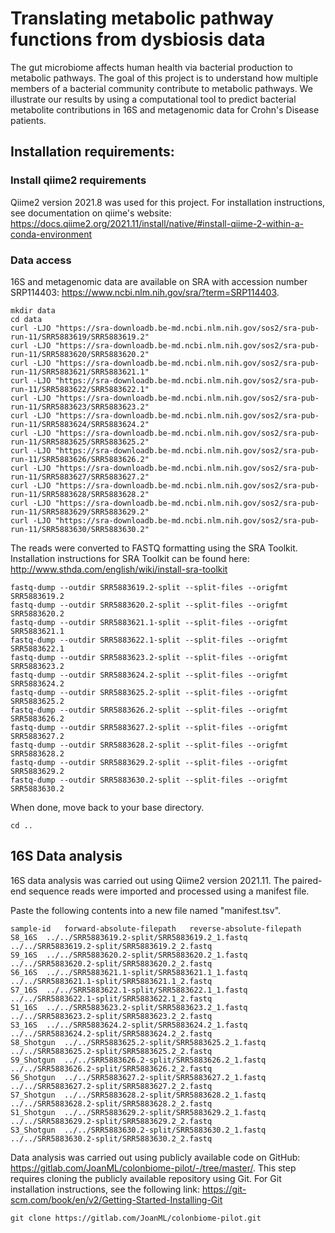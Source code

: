 # Translating metabolic pathway functions from dysbiosis data
The gut microbiome affects human health via bacterial production to metabolic pathways. The goal of this project is to understand how multiple members of a bacterial community contribute to metabolic pathways. We illustrate our results by using a computational tool to predict bacterial metabolite contributions in 16S and metagenomic data for Crohn's Disease patients.

## Installation requirements:

### Install qiime2 requirements
Qiime2 version 2021.8 was used for this project. For installation instructions, see documentation on qiime's website: https://docs.qiime2.org/2021.11/install/native/#install-qiime-2-within-a-conda-environment

### Data access
16S and metagenomic data are available on SRA with accession number SRP114403: https://www.ncbi.nlm.nih.gov/sra/?term=SRP114403.

```
mkdir data
cd data
curl -LJO "https://sra-downloadb.be-md.ncbi.nlm.nih.gov/sos2/sra-pub-run-11/SRR5883619/SRR5883619.2"
curl -LJO "https://sra-downloadb.be-md.ncbi.nlm.nih.gov/sos2/sra-pub-run-11/SRR5883620/SRR5883620.2"
curl -LJO "https://sra-downloadb.be-md.ncbi.nlm.nih.gov/sos2/sra-pub-run-11/SRR5883621/SRR5883621.1"
curl -LJO "https://sra-downloadb.be-md.ncbi.nlm.nih.gov/sos2/sra-pub-run-11/SRR5883622/SRR5883622.1"
curl -LJO "https://sra-downloadb.be-md.ncbi.nlm.nih.gov/sos2/sra-pub-run-11/SRR5883623/SRR5883623.2"
curl -LJO "https://sra-downloadb.be-md.ncbi.nlm.nih.gov/sos2/sra-pub-run-11/SRR5883624/SRR5883624.2"
curl -LJO "https://sra-downloadb.be-md.ncbi.nlm.nih.gov/sos2/sra-pub-run-11/SRR5883625/SRR5883625.2"
curl -LJO "https://sra-downloadb.be-md.ncbi.nlm.nih.gov/sos2/sra-pub-run-11/SRR5883626/SRR5883626.2"
curl -LJO "https://sra-downloadb.be-md.ncbi.nlm.nih.gov/sos2/sra-pub-run-11/SRR5883627/SRR5883627.2"
curl -LJO "https://sra-downloadb.be-md.ncbi.nlm.nih.gov/sos2/sra-pub-run-11/SRR5883628/SRR5883628.2"
curl -LJO "https://sra-downloadb.be-md.ncbi.nlm.nih.gov/sos2/sra-pub-run-11/SRR5883629/SRR5883629.2"
curl -LJO "https://sra-downloadb.be-md.ncbi.nlm.nih.gov/sos2/sra-pub-run-11/SRR5883630/SRR5883630.2"
```

The reads were converted to FASTQ formatting using the SRA Toolkit. Installation instructions for SRA Toolkit can be found here: http://www.sthda.com/english/wiki/install-sra-toolkit

```
fastq-dump --outdir SRR5883619.2-split --split-files --origfmt SRR5883619.2
fastq-dump --outdir SRR5883620.2-split --split-files --origfmt SRR5883620.2
fastq-dump --outdir SRR5883621.1-split --split-files --origfmt SRR5883621.1
fastq-dump --outdir SRR5883622.1-split --split-files --origfmt SRR5883622.1
fastq-dump --outdir SRR5883623.2-split --split-files --origfmt SRR5883623.2
fastq-dump --outdir SRR5883624.2-split --split-files --origfmt SRR5883624.2
fastq-dump --outdir SRR5883625.2-split --split-files --origfmt SRR5883625.2
fastq-dump --outdir SRR5883626.2-split --split-files --origfmt SRR5883626.2
fastq-dump --outdir SRR5883627.2-split --split-files --origfmt SRR5883627.2
fastq-dump --outdir SRR5883628.2-split --split-files --origfmt SRR5883628.2
fastq-dump --outdir SRR5883629.2-split --split-files --origfmt SRR5883629.2
fastq-dump --outdir SRR5883630.2-split --split-files --origfmt SRR5883630.2
```

When done, move back to your base directory.
```
cd ..
```

## 16S Data analysis
16S data analysis was carried out using Qiime2 version 2021.11. The paired-end sequence reads were imported and processed using a manifest file.

Paste the following contents into a new file named "manifest.tsv".
```
sample-id	forward-absolute-filepath	reverse-absolute-filepath
S8_16S	../../SRR5883619.2-split/SRR5883619.2_1.fastq	../../SRR5883619.2-split/SRR5883619.2_2.fastq
S9_16S	../../SRR5883620.2-split/SRR5883620.2_1.fastq	../../SRR5883620.2-split/SRR5883620.2_2.fastq
S6_16S	../../SRR5883621.1-split/SRR5883621.1_1.fastq	../../SRR5883621.1-split/SRR5883621.1_2.fastq
S7_16S	../../SRR5883622.1-split/SRR5883622.1_1.fastq	../../SRR5883622.1-split/SRR5883622.1_2.fastq
S1_16S	../../SRR5883623.2-split/SRR5883623.2_1.fastq	../../SRR5883623.2-split/SRR5883623.2_2.fastq
S3_16S	../../SRR5883624.2-split/SRR5883624.2_1.fastq	../../SRR5883624.2-split/SRR5883624.2_2.fastq
S8_Shotgun	../../SRR5883625.2-split/SRR5883625.2_1.fastq	../../SRR5883625.2-split/SRR5883625.2_2.fastq
S9_Shotgun	../../SRR5883626.2-split/SRR5883626.2_1.fastq	../../SRR5883626.2-split/SRR5883626.2_2.fastq
S6_Shotgun	../../SRR5883627.2-split/SRR5883627.2_1.fastq	../../SRR5883627.2-split/SRR5883627.2_2.fastq
S7_Shotgun	../../SRR5883628.2-split/SRR5883628.2_1.fastq	../../SRR5883628.2-split/SRR5883628.2_2.fastq
S1_Shotgun	../../SRR5883629.2-split/SRR5883629.2_1.fastq	../../SRR5883629.2-split/SRR5883629.2_2.fastq
S3_Shotgun	../../SRR5883630.2-split/SRR5883630.2_1.fastq	../../SRR5883630.2-split/SRR5883630.2_2.fastq
```

Data analysis was carried out using publicly available code on GitHub: https://gitlab.com/JoanML/colonbiome-pilot/-/tree/master/. This step requires cloning the publicly available repository using Git. For Git installation instructions, see the following link: https://git-scm.com/book/en/v2/Getting-Started-Installing-Git 

```
git clone https://gitlab.com/JoanML/colonbiome-pilot.git
```
